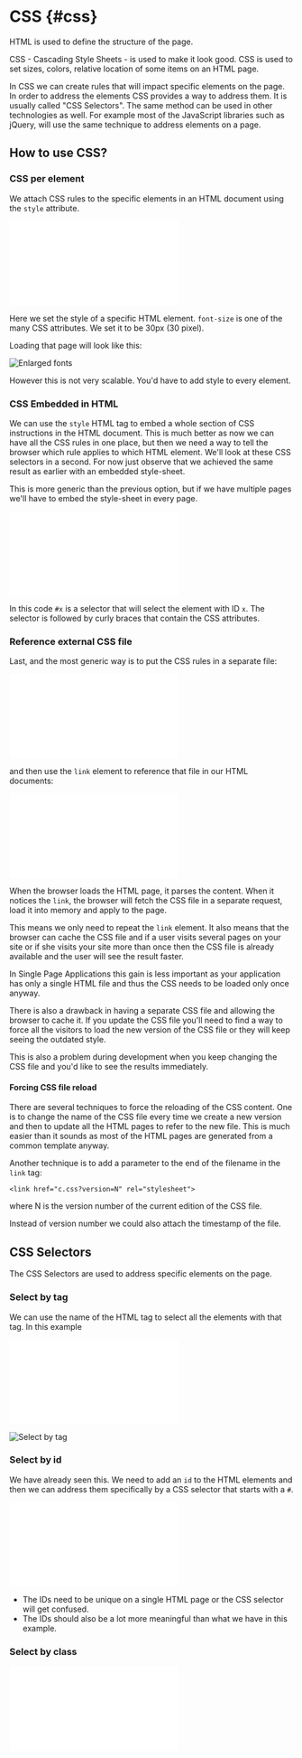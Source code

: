 # CSS {#css}

HTML is used to define the structure of the page.

CSS - Cascading Style Sheets - is used to make it look good. CSS is used to set sizes, colors, relative location of some items on an HTML page.

In CSS we can create rules that will impact specific elements on the page. In order to address the elements CSS provides a way to address them. It is usually called "CSS Selectors". The same method can be used in other technologies as well. For example most of the JavaScript libraries such as jQuery, will use the same technique to address elements on a page.

## How to use CSS?

### CSS per element

We attach CSS rules to the specific elements in an HTML document using the `style` attribute.

![code/css/a.html](code/css/a.html)

Here we set the style of a specific HTML element. `font-size` is one of the many CSS attributes. We set it to be 30px (30 pixel).

Loading that page will look like this:

![Enlarged fonts](images/css_a.png)

However this is not very scalable. You'd have to add style to every element.

### CSS Embedded in HTML

We can use the `style` HTML tag to embed a whole section of CSS instructions in the HTML document. This is much better as now we can have all the CSS rules in one place, but then we need a way to tell the browser which rule applies to which HTML element. We'll look at these CSS selectors in a second. For now just observe that we achieved the same result as earlier with an embedded style-sheet.

This is more generic than the previous option, but if we have multiple pages we'll have to embed the style-sheet in every page.

![code/css/b.html](code/css/b.html)

In this code `#x` is a selector that will select the element with ID `x`. The selector is followed by curly braces that contain the CSS attributes.


### Reference external CSS file

Last, and the most generic way is to put the CSS rules in a separate file:

![code/css/c.css](code/css/c.css)


and then use the `link` element to reference that file in our HTML documents:

![code/css/c.html](code/css/c.html)

When the browser loads the HTML page, it parses the content. When it notices the `link`, the browser will fetch the CSS file in a separate request, load it into memory and apply to the page.

This means we only need to repeat the `link` element. It also means that the browser can cache the CSS file and if a user visits several pages on your site or if she visits your site more than once then the CSS file is already available and the user will see the result faster.

In Single Page Applications this gain is less important as your application has only a single HTML file and thus the CSS needs to be loaded only once anyway.

There is also a drawback in having a separate CSS file and allowing the browser to cache it. If you update the CSS file you'll need to find a way to force all the visitors to load the new version of the CSS file or they will keep seeing the outdated style.

This is also a problem during development when you keep changing the CSS file and you'd like to see the results immediately.

#### Forcing CSS file reload

There are several techniques to force the reloading of the CSS content. One is to change the name of the CSS file every time we create a new version and then to update all the HTML pages to refer to the new file. This is much easier than it sounds as most of the HTML pages are generated from a common template anyway.

Another technique is to add a parameter to the end of the filename in the `link` tag:

```
<link href="c.css?version=N" rel="stylesheet">
```

where N is the version number of the current edition of the CSS file.

Instead of version number we could also attach the timestamp of the file.

## CSS Selectors

The CSS Selectors are used to address specific elements on the page.

### Select by tag

We can use the name of the HTML tag to select all the elements with that tag. In this example

![code/css/s1.html](code/css/s1.html)

![Select by tag](images/css_s1.png)

### Select by id

We have already seen this. We need to add an `id` to the HTML elements and then we can address them specifically by a CSS selector that starts with a `#`.

![code/css/b.html](code/css/b.html)

* The IDs need to be unique on a single HTML page or the CSS selector will get confused.
* The IDs should also be a lot more meaningful than what we have in this example.

### Select by class

![code/css/s3.html](code/css/s3.html)


